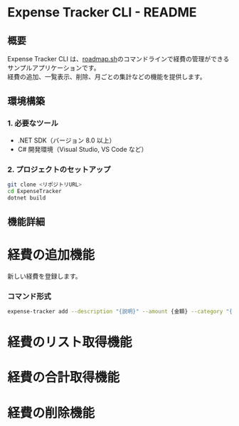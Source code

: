 # Expense Tracker CLI - README  

## 概要  
Expense Tracker CLI は、[roadmap.sh](https://roadmap.sh/projects/expense-tracker)のコマンドラインで経費の管理ができるサンプルアプリケーションです。  
経費の追加、一覧表示、削除、月ごとの集計などの機能を提供します。  

## 環境構築  

### 1. 必要なツール  
- .NET SDK（バージョン 8.0 以上）  
- C# 開発環境（Visual Studio, VS Code など）  

### 2. プロジェクトのセットアップ  
```sh
git clone <リポジトリURL>
cd ExpenseTracker
dotnet build
```

## 機能詳細
# 経費の追加機能

新しい経費を登録します。  

### コマンド形式  
```sh
expense-tracker add --description "{説明}" --amount {金額} --category "{カテゴリ}"
```

# 経費のリスト取得機能

# 経費の合計取得機能

# 経費の削除機能
